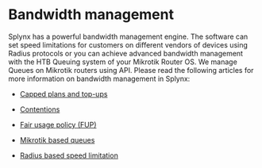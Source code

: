 Bandwidth management
==========

Splynx has a powerful bandwidth management engine. The software can set speed limitations for customers on different vendors of devices using Radius protocols or you can achieve advanced bandwidth management with the HTB Queuing system of your Mikrotik Router OS. We manage Queues on Mikrotik routers using API. Please read the following articles for more information on bandwidth management in Splynx:

* [Capped plans and top-ups](networking/bandwidth_management/capped_plans/capped_plans.md)

* [Contentions](networking/bandwidth_management/contentions/contentions.md)

* [Fair usage policy (FUP)](networking/bandwidth_management/fup/fup.md)

* [Mikrotik based queues](networking/bandwidth_management/queue_speed_limits/queue_speed_limits.md)

* [Radius based speed limitation](networking/bandwidth_management/radius_speed_limits/radius_speed_limits.md)

